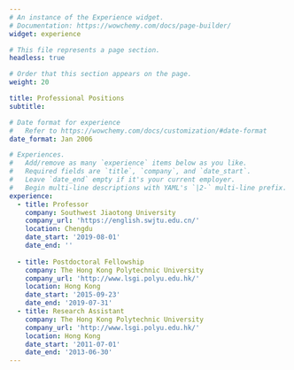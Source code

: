 ```yaml
---
# An instance of the Experience widget.
# Documentation: https://wowchemy.com/docs/page-builder/
widget: experience

# This file represents a page section.
headless: true

# Order that this section appears on the page.
weight: 20

title: Professional Positions
subtitle:

# Date format for experience
#   Refer to https://wowchemy.com/docs/customization/#date-format
date_format: Jan 2006

# Experiences.
#   Add/remove as many `experience` items below as you like.
#   Required fields are `title`, `company`, and `date_start`.
#   Leave `date_end` empty if it's your current employer.
#   Begin multi-line descriptions with YAML's `|2-` multi-line prefix.
experience:
  - title: Professor
    company: Southwest Jiaotong University
    company_url: 'https://english.swjtu.edu.cn/'
    location: Chengdu
    date_start: '2019-08-01'
    date_end: ''
           
  - title: Postdoctoral Fellowship
    company: The Hong Kong Polytechnic University
    company_url: 'http://www.lsgi.polyu.edu.hk/'
    location: Hong Kong
    date_start: '2015-09-23'
    date_end: '2019-07-31'
  - title: Research Assistant
    company: The Hong Kong Polytechnic University
    company_url: 'http://www.lsgi.polyu.edu.hk/'
    location: Hong Kong
    date_start: '2011-07-01'
    date_end: '2013-06-30'
---
```

